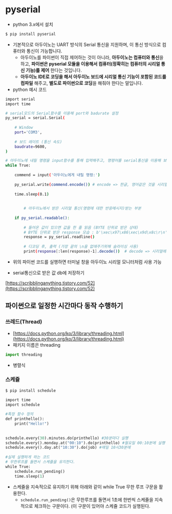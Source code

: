 # pyserial

- python 3.x에서 설치

```bash
$ pip install pyserial
```

- 기본적으로 아두이노는 UART 방식의 Serial 통신을 지원하며, 이 통신 방식으로 컴퓨터와 통신이 가능합니다.
    - 아두이노를 파이썬이 직접 제어하는 것이 아니라, **아두이노는 컴퓨터와 통신**을 하고, **파이썬은 pyserial 모듈을 이용해서 컴퓨터(정확히는 컴퓨터의 시리얼 통신 기능)를 제어** 한다는 것입니다.
    - **아두이노 IDE로 코딩을 해서 아두이노 보드에 시리얼 통신 기능이 포함된 코드를 컴파일**
    해주고, **별도로 파이썬으로 코딩**을 해줘야 한다는 말입니다.
- python 예시 코드

```bash
import serial
import time

# serial모드의 Serial함수를 이용해 port와 badurate 설정
py_serial = serial.Serial(  
    
    # Window
    port='COM3',
    
    # 보드 레이트 (통신 속도)
    baudrate=9600,
)

# 아두이노에 내릴 명령을 input함수를 통해 입력해주고, 명령어를 serial통신을 이용해 보내주기
while True:
      
    commend = input('아두이노에게 내릴 명령:')
    
    py_serial.write(commend.encode()) # encode => 한글, 영어같은 것을 시리얼 통신에 최적화된 상태로 변형시켜주는 것
    
    time.sleep(0.1)
	
		
		# 아두이노에서 받은 시리얼 통신(명령에 대한 반응메시지)받는 부분
    
    if py_serial.readable():
        
        # 들어온 값이 있으면 값을 한 줄 읽음 (BYTE 단위로 받은 상태)
        # BYTE 단위로 받은 response 모습 : b'\xec\x97\x86\xec\x9d\x8c\r\n'
        response = py_serial.readline()
        
        # 디코딩 후, 출력 (가장 끝의 \n을 없애주기위해 슬라이싱 사용)
        print(response[:len(response)-1].decode())  # decode => 시리얼에서 한글, 영어같은 읽기 쉬운 글자로 바꿔줌
```

- 위의 파이썬 코드를 실행하면 터미널 창을 아두이노 시리얼 모니터처럼 사용 가능

- serial통신으로 받은 값 db에 저장하기

[https://scribblinganything.tistory.com/52](https://scribblinganything.tistory.com/52)

## 파이썬으로 일정한 시간마다 동작 수행하기

### 쓰레드(Thread)

- [https://docs.python.org/ko/3/library/threading.html](https://docs.python.org/ko/3/library/threading.html)
- 패키지 이름은 threading

```python
import threading
```

- 병렬식

### 스케쥴

```bash
$ pip install schedule
```

```python
import time
import schedule
 
#특정 함수 정의
def printhello():
    print("Hello!")
 
 
schedule.every(30).minutes.do(printhello) #30분마다 실행
schedule.every().monday.at("00:10").do(printhello) #월요일 00:10분에 실행
schedule.every().day.at("10:30").do(job) #매일 10시30분에 
 
#실제 실행하게 하는 코드
# 무한루프를 돌면서 스케쥴을 유지한다.
while True:
    schedule.run_pending()
    time.sleep(1)

```

- 스케쥴을 지속적으로 유지하기 위해 아래와 같이 while True 무한 루프 구문을 활용한다.
    - `schedule.run_pending()`은 무한루프를 돌면서 1초에 한번씩 스케쥴을 지속적으로 체크하는 구문이다. (이 구문이 있어야 스케쥴 코드가 실행된다.